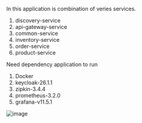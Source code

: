 In this application is combination of veries services.
  1. discovery-service
  2. api-gateway-service
  3. common-service
  4. inventory-service
  5. order-service
  6. product-service

Need dependency application to run
  1. Docker
  2. keycloak-26.1.1
  3. zipkin-3.4.4
  4. prometheus-3.2.0
  5. grafana-v11.5.1

![image](https://github.com/user-attachments/assets/425c6a8a-5928-4086-906b-b226d2fe5b53)

